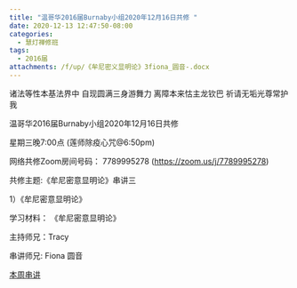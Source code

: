 ```yaml
---
title: "温哥华2016届Burnaby小组2020年12月16日共修 "
date: 2020-12-13 12:47:50-08:00
categories:
  - 慧灯禅修班
tags:
  - 2016届
attachments: /f/up/《牟尼密义显明论》3fiona_圆音-.docx
---
```

诸法等性本基法界中 自现圆满三身游舞力 离障本来怙主龙钦巴 祈请无垢光尊常护我

温哥华2016届Burnaby小组2020年12月16日共修 

星期三晚7:00点 (莲师除疫心咒@6:50pm)

网络共修Zoom房间号码： 7789995278 (<https://zoom.us/j/7789995278>)

共修主题:《牟尼密意显明论》串讲三 
 

1）《牟尼密意显明论》


学习材料：
《牟尼密意显明论》



主持师兄：Tracy

串讲师兄: Fiona 圆音

[本周串讲](https://s3.ap-northeast-1.wasabisys.com/hdcx/hdv/f/up/《牟尼密义显明论》3fiona_圆音-.docx)